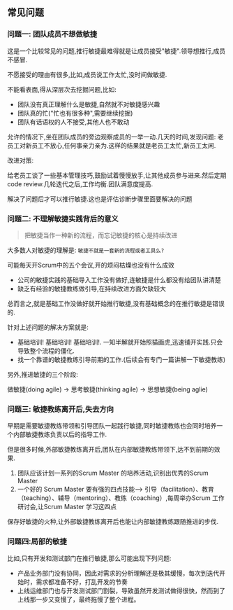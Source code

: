 ## 常见问题

### 问题一: 团队成员不想做敏捷

这是一个比较常见的问题,推行敏捷最难得就是让成员接受"敏捷".领导想推行,成员不感冒.

不愿接受的理由有很多,比如,成员说工作太忙,没时间做敏捷.

不能看表面,得从深层次去挖掘问题,比如:

- 团队没有真正理解什么是敏捷,自然就不对敏捷感兴趣
- 团队真的忙("忙也有很多种",需要继续挖掘)
- 团队有话语权的人不接受,其他人也不敢动



允许的情况下,坐在团队成员的旁边观察成员的一举一动.几天的时间,发现问题: 老员工对新员工不放心,任何事亲力亲为.这样的结果就是老员工太忙,新员工太闲.

改进对策:

给老员工谈了一些基本管理技巧,鼓励试着慢慢放手,让其他成员参与进来.然后定期 code review.几轮迭代之后,工作均衡.团队满意度提高.

解决了问题后才可以推行敏捷.这也是评估诊断步骤里面要解决的问题



### 问题二: 不理解敏捷实践背后的意义

> 把敏捷当作一种新的流程，而忘记敏捷的核心是持续改进

大多数人对敏捷的理解是: `敏捷不就是一套新的流程或者工具么?`

可能每天开Scrum中的五个会议,开的烦闷枯燥也没有什么成效

- 公司的敏捷实践的基础导入工作没有做好,连敏捷是什么都没有给团队讲清楚
- 缺乏有经验的敏捷教练做引导,在持续改进方面欠缺较大

总而言之,就是基础工作没做好就开始推行敏捷,没有基础概念的在推行敏捷是错误的.

针对上述问题的解决方案就是:

- 基础培训! 基础培训! 基础培训!. 一知半解就开始照猫画虎,迅速铺开实践.只会导致整个流程的僵化.
- 找一个靠谱的敏捷教练引导前期的工作.(后续会有专门一篇讲解一下敏捷教练)

另外,推进敏捷的三个阶段:

做敏捷(doing agile) -> 思考敏捷(thinking agile) -> 思想敏捷(being aglie)



### 问题三: 敏捷教练离开后,失去方向

早期是需要敏捷教练带领和引导团队一起践行敏捷,同时敏捷教练也会同时培养一个内部敏捷教练负责以后的指导工作.

但是很多时候,外部敏捷教练离开后,团队在内部敏捷教练带领下,达不到前期的效果.

1. 团队应该计划一系列的Scrum Master 的培养活动,识别出优秀的Scrum Master
2. 一个好的 Scrum Master 要有强的四点技能--> 引导（facilitation）、教育（teaching）、辅导（mentoring）、教练（coaching）,每周举办Scrum 工作研讨会,让Scrum Master 学习这四点

保存好敏捷的火种,让外部敏捷教练离开后也能让内部敏捷教练跟随推进的步伐.



### 问题四:局部的敏捷

比如,只有开发和测试部门在推行敏捷,那么可能出现下列问题:

- 产品业务部门没有协同，因此对需求的分析理解还是极其缓慢，每次到迭代开始时，需求都准备不好，打乱开发的节奏
- 上线运维部门也与开发测试部门割裂，导致虽然开发测试做得很快，然而到了上线那一步又变慢了，最终拖慢了整个进程。